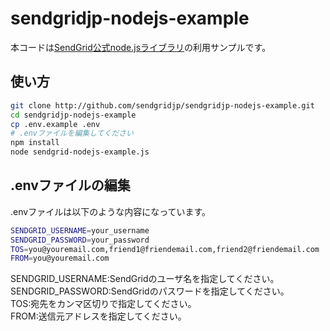 # sendgridjp-nodejs-example

本コードは[SendGrid公式node.jsライブラリ](https://github.com/sendgrid/sendgrid-nodejs)の利用サンプルです。

## 使い方

```bash
git clone http://github.com/sendgridjp/sendgridjp-nodejs-example.git
cd sendgridjp-nodejs-example
cp .env.example .env
# .envファイルを編集してください
npm install
node sendgrid-nodejs-example.js
```

## .envファイルの編集
.envファイルは以下のような内容になっています。

```bash
SENDGRID_USERNAME=your_username
SENDGRID_PASSWORD=your_password
TOS=you@youremail.com,friend1@friendemail.com,friend2@friendemail.com
FROM=you@youremail.com
```
SENDGRID_USERNAME:SendGridのユーザ名を指定してください。  
SENDGRID_PASSWORD:SendGridのパスワードを指定してください。  
TOS:宛先をカンマ区切りで指定してください。  
FROM:送信元アドレスを指定してください。  


